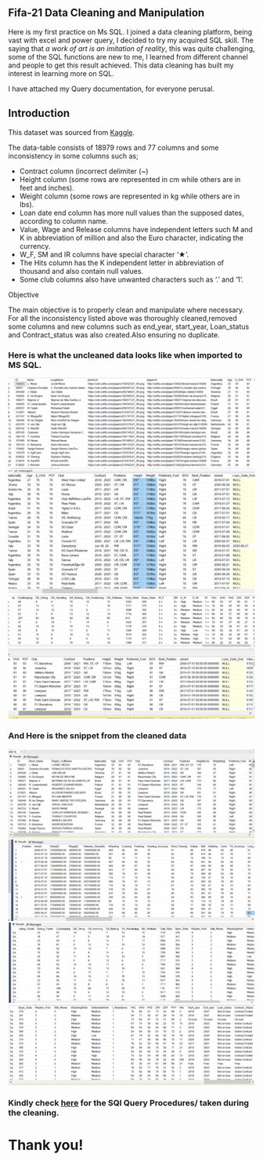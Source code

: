 ## Fifa-21 Data Cleaning and Manipulation 

Here is my first practice on Ms SQL. I joined a data cleaning platform, being vast with excel and power query, I decided to try my acquired SQL skill. The saying that *a work of art is an imitation of reality*, this was quite challenging, some of the SQL functions are new to me, I learned from different channel and people to get this result achieved. This data cleaning has built my interest in learning more on SQL. 

I have attached my Query documentation, for everyone perusal.

## Introduction

This dataset was sourced from [Kaggle](https://www.kaggle.com/datasets/yagunnersya/fifa-21-messy-raw-dataset-for-cleaning-exploring).

The data-table consists of 18979 rows and 77 columns and some inconsistency in some columns such as;

- Contract column (incorrect delimiter (~)
- Height column (some rows are represented in cm while others are in feet and inches).
- Weight column (some rows are represented in kg while others are in lbs).
- Loan date end column has more null values than the supposed dates, according to column name.
- Value, Wage and Release columns have independent letters such M and K in abbreviation of million and also the Euro character, indicating the currency.
- W_F, SM and IR columns have special character ‘★’.
- The Hits column has the K independent letter  in abbreviation of thousand and also contain null values.
- Some club columns also have unwanted characters such as ‘.’ and ‘1’.


Objective

The main objective is to properly clean and manipulate where necessary. For all the inconsistency listed above was thoroughly cleaned,removed some columns and new columns such as end_year, start_year, Loan_status and Contract_status was also created.Also ensuring no duplicate. 

### Here is what the uncleaned data looks like when imported to MS SQL.

![](Uncleaned%20(1).png)
![](Uncleaned%20(2).png)
![](Uncleaned%20(3).png)
![](Uncleaned%20(4).png)

### And Here is the snippet from the cleaned data

![](Cleaned%20Data%20(1).png)
![](Cleaned%20Data%20(2).png)
![](Cleaned%20Data%20(3).png)
![](Cleaned%20Data%20(4).png)

### Kindly check [here](Fifa21-Dataset.pdf) for the SQl Query Procedures/ taken during the cleaning.
# Thank you!
